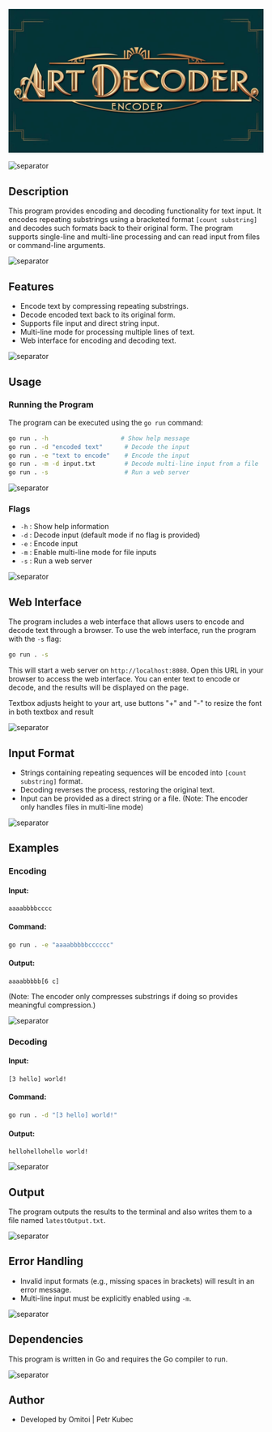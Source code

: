 ![heading](https://github.com/Omitoi/art-decoder-encoder/blob/main/static/Heading.jpg)

![separator](https://64.media.tumblr.com/885d08abf15908e6e49257d8653b1e4f/9cf3dc62c374aba1-67/s2048x3072/a5a084384f964aab9500719967cf090b53aeccd7.pnj)

## Description
This program provides encoding and decoding functionality for text input. It encodes repeating substrings using a bracketed format `[count substring]` and decodes such formats back to their original form. The program supports single-line and multi-line processing and can read input from files or command-line arguments.

![separator](https://64.media.tumblr.com/885d08abf15908e6e49257d8653b1e4f/9cf3dc62c374aba1-67/s2048x3072/a5a084384f964aab9500719967cf090b53aeccd7.pnj)

## Features
- Encode text by compressing repeating substrings.
- Decode encoded text back to its original form.
- Supports file input and direct string input.
- Multi-line mode for processing multiple lines of text.
- Web interface for encoding and decoding text.

![separator](https://64.media.tumblr.com/885d08abf15908e6e49257d8653b1e4f/9cf3dc62c374aba1-67/s2048x3072/a5a084384f964aab9500719967cf090b53aeccd7.pnj)

## Usage
### Running the Program
The program can be executed using the `go run` command:
```sh
go run . -h                    # Show help message
go run . -d "encoded text"      # Decode the input
go run . -e "text to encode"    # Encode the input
go run . -m -d input.txt        # Decode multi-line input from a file
go run . -s                     # Run a web server
```

![separator](https://64.media.tumblr.com/885d08abf15908e6e49257d8653b1e4f/9cf3dc62c374aba1-67/s2048x3072/a5a084384f964aab9500719967cf090b53aeccd7.pnj)

### Flags
- `-h` : Show help information
- `-d` : Decode input (default mode if no flag is provided)
- `-e` : Encode input
- `-m` : Enable multi-line mode for file inputs
- `-s` : Run a web server

![separator](https://64.media.tumblr.com/885d08abf15908e6e49257d8653b1e4f/9cf3dc62c374aba1-67/s2048x3072/a5a084384f964aab9500719967cf090b53aeccd7.pnj)

## Web Interface
The program includes a web interface that allows users to encode and decode text through a browser. To use the web interface, run the program with the `-s` flag:
```sh
go run . -s
```
This will start a web server on `http://localhost:8080`. Open this URL in your browser to access the web interface. You can enter text to encode or decode, and the results will be displayed on the page.

Textbox adjusts height to your art, use buttons "+" and "-" to resize the font in both textbox and result

![separator](https://64.media.tumblr.com/885d08abf15908e6e49257d8653b1e4f/9cf3dc62c374aba1-67/s2048x3072/a5a084384f964aab9500719967cf090b53aeccd7.pnj)

## Input Format
- Strings containing repeating sequences will be encoded into `[count substring]` format.
- Decoding reverses the process, restoring the original text.
- Input can be provided as a direct string or a file.
(Note: The encoder only handles files in multi-line mode)

![separator](https://64.media.tumblr.com/885d08abf15908e6e49257d8653b1e4f/9cf3dc62c374aba1-67/s2048x3072/a5a084384f964aab9500719967cf090b53aeccd7.pnj)

## Examples
### Encoding
#### Input:
```
aaaabbbbcccc
```
#### Command:
```sh
go run . -e "aaaabbbbbcccccc"
```
#### Output:
```
aaaabbbbb[6 c]
```
(Note: The encoder only compresses substrings if doing so provides meaningful compression.)

![separator](https://64.media.tumblr.com/885d08abf15908e6e49257d8653b1e4f/9cf3dc62c374aba1-67/s2048x3072/a5a084384f964aab9500719967cf090b53aeccd7.pnj)

### Decoding
#### Input:
```
[3 hello] world!
```
#### Command:
```sh
go run . -d "[3 hello] world!"
```
#### Output:
```
hellohellohello world!
```

![separator](https://64.media.tumblr.com/885d08abf15908e6e49257d8653b1e4f/9cf3dc62c374aba1-67/s2048x3072/a5a084384f964aab9500719967cf090b53aeccd7.pnj)

## Output
The program outputs the results to the terminal and also writes them to a file named `latestOutput.txt`.

![separator](https://64.media.tumblr.com/885d08abf15908e6e49257d8653b1e4f/9cf3dc62c374aba1-67/s2048x3072/a5a084384f964aab9500719967cf090b53aeccd7.pnj)

## Error Handling
- Invalid input formats (e.g., missing spaces in brackets) will result in an error message.
- Multi-line input must be explicitly enabled using `-m`.

![separator](https://64.media.tumblr.com/885d08abf15908e6e49257d8653b1e4f/9cf3dc62c374aba1-67/s2048x3072/a5a084384f964aab9500719967cf090b53aeccd7.pnj)

## Dependencies
This program is written in Go and requires the Go compiler to run.

![separator](https://64.media.tumblr.com/885d08abf15908e6e49257d8653b1e4f/9cf3dc62c374aba1-67/s2048x3072/a5a084384f964aab9500719967cf090b53aeccd7.pnj)

## Author
- Developed by Omitoi | Petr Kubec
